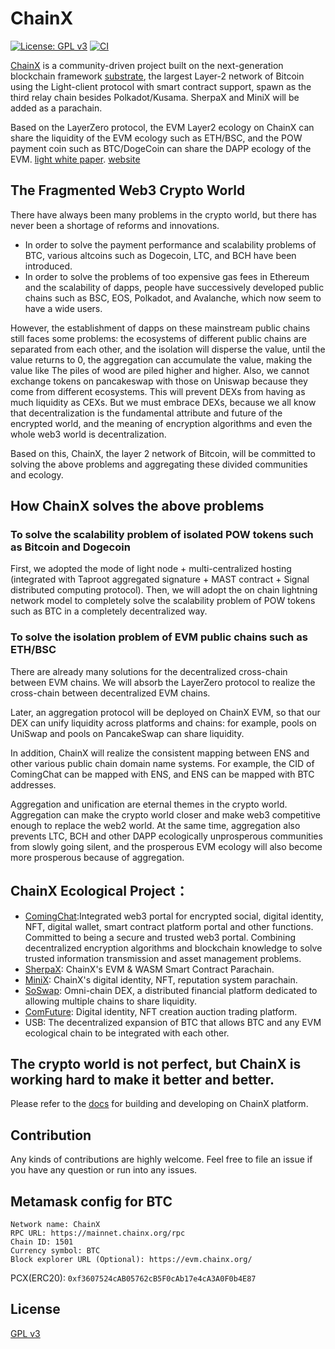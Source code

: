 # ChainX

[![License: GPL v3](https://img.shields.io/badge/License-GPLv3-blue.svg)](./LICENSE)
[![CI](https://github.com/chainx-org/ChainX/workflows/ci/badge.svg)](https://github.com/chainx-org/ChainX/actions?workflow=ci)

[ChainX](https://github.com/chainx-org/ChainX) is a community-driven project built on the next-generation blockchain framework [substrate](https://github.com/paritytech/substrate), the largest Layer-2 network of Bitcoin using the Light-client protocol with smart contract support, spawn as the third relay chain besides Polkadot/Kusama. SherpaX and MiniX will be added as a parachain.

Based on the LayerZero protocol, the EVM Layer2 ecology on ChainX can share the liquidity of the EVM ecology such as ETH/BSC, and the POW payment coin such as BTC/DogeCoin can share the DAPP ecology of the EVM.
[light white paper](https://chainx.org/static/media/Chainx.3df914fe.pdf).
[website](https://chainx.org)

## The Fragmented Web3 Crypto World
There have always been many problems in the crypto world, but there has never been a shortage of reforms and innovations.
* In order to solve the payment performance and scalability problems of BTC, various altcoins such as Dogecoin, LTC, and BCH have been introduced.
* In order to solve the problems of too expensive gas fees in Ethereum and the scalability of dapps, people have successively developed public chains such as BSC, EOS, Polkadot, and Avalanche, which now seem to have a wide users.


However, the establishment of dapps on these mainstream public chains still faces some problems: the ecosystems of different public chains are separated from each other, and the isolation will disperse the value, until the value returns to 0, the aggregation can accumulate the value, making the value like The piles of wood are piled higher and higher.
Also, we cannot exchange tokens on pancakeswap with those on Uniswap because they come from different ecosystems. This will prevent DEXs from having as much liquidity as CEXs. But we must embrace DEXs, because we all know that decentralization is the fundamental attribute and future of the encrypted world, and the meaning of encryption algorithms and even the whole web3 world is decentralization.

Based on this, ChainX, the layer 2 network of Bitcoin, will be committed to solving the above problems and aggregating these divided communities and ecology.

## How ChainX solves the above problems

### To solve the scalability problem of isolated POW tokens such as Bitcoin and Dogecoin
First, we adopted the mode of light node + multi-centralized hosting (integrated with Taproot aggregated signature + MAST contract + Signal distributed computing protocol). Then, we will adopt the on chain lightning network model to completely solve the scalability problem of POW tokens such as BTC in a completely decentralized way.

### To solve the isolation problem of EVM public chains such as ETH/BSC
There are already many solutions for the decentralized cross-chain between EVM chains. We will absorb the LayerZero protocol to realize the cross-chain between decentralized EVM chains.

Later, an aggregation protocol will be deployed on ChainX EVM, so that our DEX can unify liquidity across platforms and chains: for example, pools on UniSwap and pools on PancakeSwap can share liquidity.

In addition, ChainX will realize the consistent mapping between ENS and other various public chain domain name systems. For example, the CID of ComingChat can be mapped with ENS, and ENS can be mapped with BTC addresses.

Aggregation and unification are eternal themes in the crypto world. Aggregation can make the crypto world closer and make web3 competitive enough to replace the web2 world. At the same time, aggregation also prevents LTC, BCH and other DAPP ecologically unprosperous communities from slowly going silent, and the prosperous EVM ecology will also become more prosperous because of aggregation.


## ChainX Ecological Project：
* [ComingChat](https://coming.chat/):Integrated web3 portal for encrypted social, digital identity, NFT, digital wallet, smart contract platform portal and other functions. Committed to being a secure and trusted web3 portal. Combining decentralized encryption algorithms and blockchain knowledge to solve trusted information transmission and asset management problems.
* [SherpaX](https://sherpax.io/): ChainX's EVM & WASM Smart Contract Parachain.
* [MiniX](https://github.com/MinixChain/MinixChain): ChainX's digital identity, NFT, reputation system parachain.
* [SoSwap](https://www.soswap.finance/): Omni-chain DEX, a distributed financial platform dedicated to allowing multiple chains to share liquidity.
* [ComFuture](https://comfuture.coming.chat/): Digital identity, NFT creation auction trading platform.
* USB: The decentralized expansion of BTC that allows BTC and any EVM ecological chain to be integrated with each other.

## The crypto world is not perfect, but ChainX is working hard to make it better and better.
Please refer to the [docs](https://chainx-org.github.io/documentation) for building and developing on ChainX platform.

## Contribution

Any kinds of contributions are highly welcome. Feel free to file an issue if you have any question or run into any issues.

## Metamask config for BTC
```
Network name: ChainX
RPC URL: https://mainnet.chainx.org/rpc
Chain ID: 1501
Currency symbol: BTC
Block explorer URL (Optional): https://evm.chainx.org/
```

PCX(ERC20): `0xf3607524cAB05762cB5F0cAb17e4cA3A0F0b4E87`

## License

[GPL v3](LICENSE)
